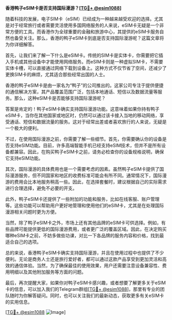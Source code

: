 **香港鸭子eSIM卡是否支持国际漫游？[[TG💪+ @esim1088](https://t.me/s/esim1088)]**

随着科技的发展，电子SIM卡（eSIM）已经成为一种越来越受欢迎的选择。尤其是对于经常旅行或者需要灵活使用多国网络服务的人来说，eSIM卡无疑是一个非常方便的工具。而香港作为全球重要的金融和旅游中心，其提供的eSIM卡服务自然也备受关注。那么，香港的鸭子eSIM卡到底是否支持国际漫游呢？这篇文章将为你详细解答。

首先，让我们来了解一下什么是eSIM卡。传统的SIM卡是实体卡，你需要把它插入手机或其他设备中才能使用网络服务。而eSIM卡则是一种虚拟SIM卡，不需要实体卡槽，可以直接通过网络下载到设备上。这种方式不仅节省了空间，还减少了更换SIM卡的麻烦，尤其适合那些经常出国的人士。

香港的鸭子eSIM卡是由一家名为“鸭子”的公司推出的。这家公司专注于提供便捷的通信解决方案，其产品覆盖范围广泛，包括本地通话、短信以及数据流量等服务。那么，这种eSIM卡是否能够支持国际漫游呢？

答案是肯定的！鸭子eSIM卡确实支持国际漫游功能。这意味着如果你持有鸭子eSIM卡，当你在其他国家或地区时，仍然可以通过该卡接入当地的移动网络，享受通话、短信和数据流量的服务。这对于经常出差或者喜欢旅行的人来说，无疑是一个极大的便利。

不过，在使用国际漫游之前，你需要了解一些细节。首先，你需要确认你的设备是否支持eSIM功能。目前，许多高端智能手机已经支持eSIM技术，但并不是所有设备都兼容。因此，在购买鸭子eSIM卡之前，请务必检查你的设备规格说明，确保它支持eSIM功能。

其次，国际漫游的具体费用也是一个需要考虑的因素。虽然鸭子eSIM卡提供了国际漫游服务，但不同国家和地区的收费标准可能会有所不同。通常情况下，国际漫游的费用会比本地服务稍高一些。因此，在选择套餐时，建议根据自己的实际需求进行合理选择，避免不必要的开支。

此外，鸭子eSIM卡还提供了一些附加的功能和服务，比如在线客服、账户管理等。这些功能可以帮助用户更好地管理和使用他们的eSIM卡，尤其是在处理国际漫游相关问题时更为方便。

当然，除了鸭子eSIM卡之外，市场上还有其他品牌的eSIM卡可供选择。例如，有些品牌可能提供更低的国际漫游费用，或者更广泛的覆盖区域。因此，在决定购买哪种eSIM卡之前，不妨多做些功课，对比一下各品牌的服务内容和价格，找到最适合自己的选项。

总的来说，香港鸭子eSIM卡确实支持国际漫游，并且在使用过程中也提供了不少便利。无论是商务人士还是旅行爱好者，都可以通过这款产品享受到更加灵活和高效的通信体验。当然，为了确保最佳的使用效果，用户还需要注意设备兼容性、费用明细以及其他附加服务等方面的问题。

最后，再次提醒大家，如果你对鸭子eSIM卡感兴趣，或者想要了解更多关于eSIM卡的信息，可以加入我们的Telegram群组[[TG💪+ @esim1088](https://t.me/s/esim1088)]，那里有专业的团队随时为你解答疑问。同时，也可以关注我们的最新动态，获取更多有关eSIM卡的实用信息。

[[TG💪+ @esim1088](https://t.me/s/esim1088) ![Image](https://i.postimg.cc/4NQfJmqS/Snipaste-2025-05-13-00-14-12.png)]